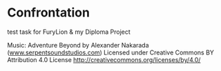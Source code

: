 # Confrontation
test task for FuryLion
& my Diploma Project

Music: Adventure Beyond by Alexander Nakarada (www.serpentsoundstudios.com)
Licensed under Creative Commons BY Attribution 4.0 License
http://creativecommons.org/licenses/by/4.0/
